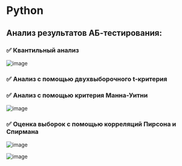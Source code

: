 # Python
## Анализ результатов АБ-тестирования:
### :white_check_mark: Квантильный анализ
![image](https://user-images.githubusercontent.com/101996154/188288091-aa96c2a3-58c1-4fd1-be6f-f7b223f6d8a5.png)
### :white_check_mark: Анализ с помощью двухвыборочного t-критерия
### :white_check_mark: Анализ с помощью критерия Манна-Уитни
![image](https://user-images.githubusercontent.com/101996154/188288110-9b5eddef-55fa-4d1e-93d4-946da373b2b6.png)
### :white_check_mark: Оценка выборок с помощью корреляций Пирсона и Спирмана
![image](https://user-images.githubusercontent.com/101996154/188288136-a751cdc4-2c0f-48ff-a507-7c2cdc76c107.png)

![image](https://user-images.githubusercontent.com/101996154/188288047-e5f1e9fe-dfcb-4aeb-a85a-6db515eeb2b7.png)

